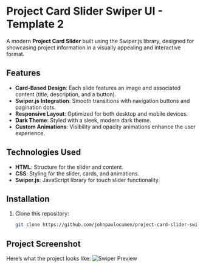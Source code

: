 # Project Card Slider Swiper UI - Template 2

A modern **Project Card Slider** built using the Swiper.js library, designed for showcasing project information in a visually appealing and interactive format.

## Features
- **Card-Based Design**: Each slide features an image and associated content (title, description, and a button).
- **Swiper.js Integration**: Smooth transitions with navigation buttons and pagination dots.
- **Responsive Layout**: Optimized for both desktop and mobile devices.
- **Dark Theme**: Styled with a sleek, modern dark theme.
- **Custom Animations**: Visibility and opacity animations enhance the user experience.

## Technologies Used
- **HTML**: Structure for the slider and content.
- **CSS**: Styling for the slider, cards, and animations.
- **Swiper.js**: JavaScript library for touch slider functionality.

## Installation
1. Clone this repository:
   ```bash
   git clone https://github.com/johnpaulocumen/project-card-slider-swiper-template2.git

## Project Screenshot
Here’s what the project looks like:
![Swiper Preview](assets/swipter-template2.png)
